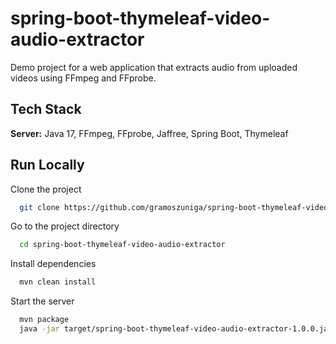 
# spring-boot-thymeleaf-video-audio-extractor

Demo project for a web application that extracts audio from uploaded videos using FFmpeg and FFprobe.


## Tech Stack

**Server:** Java 17, FFmpeg, FFprobe, Jaffree, Spring Boot, Thymeleaf


## Run Locally

Clone the project

```bash
  git clone https://github.com/gramoszuniga/spring-boot-thymeleaf-video-audio-extractor
```

Go to the project directory

```bash
  cd spring-boot-thymeleaf-video-audio-extractor
```

Install dependencies

```bash
  mvn clean install
```

Start the server

```bash
  mvn package
  java -jar target/spring-boot-thymeleaf-video-audio-extractor-1.0.0.jar
```

